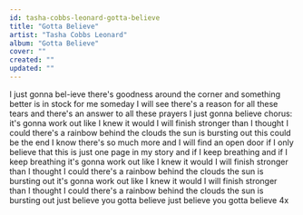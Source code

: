 ```yaml
---
id: tasha-cobbs-leonard-gotta-believe
title: "Gotta Believe"
artist: "Tasha Cobbs Leonard"
album: "Gotta Believe"
cover: ""
created: ""
updated: ""
---
```


I just gonna bel-ieve
there's goodness around the corner
and something better is in stock for me
someday I will see
there's a reason for all these tears
and there's an answer to all these prayers
I just gonna believe
 chorus:
it's gonna work out
like I knew it would
I will finish stronger than
I thought I could
there's a rainbow behind the clouds
the sun is bursting out
this could be the end
I know there's so much more
and I will find an open door
if I only believe
that this is just one page in my story
and if I keep breathing
and if I keep breathing
it's gonna work out
like I knew it would
I will finish stronger than
I thought I could
there's a rainbow behind the clouds
the sun is bursting out
it's gonna work out
like I knew it would
I will finish stronger than
I thought I could
there's a rainbow behind the clouds
the sun is bursting out
just believe
you gotta believe
just believe
you gotta believe
4x